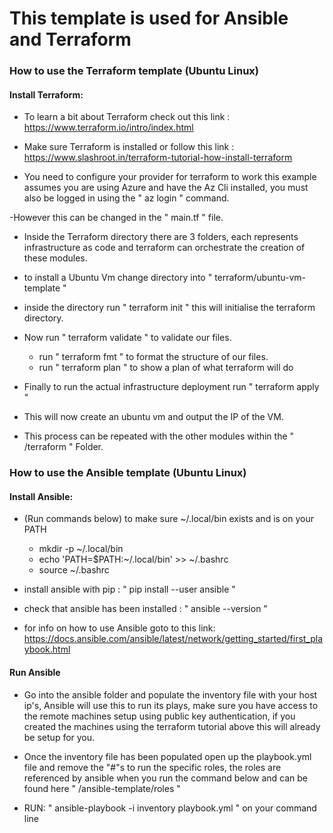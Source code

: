 # This template is used for Ansible and Terraform


### How to use the Terraform template (Ubuntu Linux)

#### Install Terraform: 

- To learn a bit about Terraform check out this link : https://www.terraform.io/intro/index.html

-  Make sure Terraform is installed or follow this link : https://www.slashroot.in/terraform-tutorial-how-install-terraform
 
- You need to configure your provider for terraform to work this example assumes you are using Azure and have the Az Cli installed, you must also be logged in using the "       az login     "  command.

-However this can be changed in the " main.tf "  file.

- Inside the Terraform directory there are 3 folders, each represents infrastructure as code and terraform can orchestrate the creation of these modules.

- to install a Ubuntu Vm change directory into   "    terraform/ubuntu-vm-template    "   

- inside the directory run   "    terraform init    "  this will initialise the terraform directory.

- Now run   "  terraform validate  "   to validate our files.
    - run   "  terraform fmt  "   to format the structure of our files.
    - run   "  terraform plan  "   to show a plan of what terraform will do
    
- Finally to run the actual infrastructure deployment run   "    terraform apply   " 

- This will now create an ubuntu vm and output the IP of the VM. 

- This process can be repeated with the other modules within the  " /terraform  "  Folder.



### How to use the Ansible template (Ubuntu Linux)

#### Install Ansible:

- (Run commands below) to make sure ~/.local/bin exists and is on your PATH
     - mkdir -p ~/.local/bin
     - echo 'PATH=$PATH:~/.local/bin' >> ~/.bashrc
     - source ~/.bashrc
     
- install ansible with pip :  "  pip install --user ansible   "

- check that ansible has been installed :  "   ansible --version  "

- for info on how to use Ansible goto to this link: https://docs.ansible.com/ansible/latest/network/getting_started/first_playbook.html

#### Run Ansible

- Go into the ansible folder and populate the inventory file with your host ip's, Ansible will use this to run its plays, make sure you  have access to the remote machines setup using public key authentication, if you created the machines using the terraform tutorial above this will already be setup for you.

- Once the inventory file has been populated open up the playbook.yml file and remove the "#"s to run the specific roles, the roles are referenced by ansible when you run the command below and can be found here "  /ansible-template/roles  "

- RUN: "  ansible-playbook -i inventory playbook.yml   " on your command line


